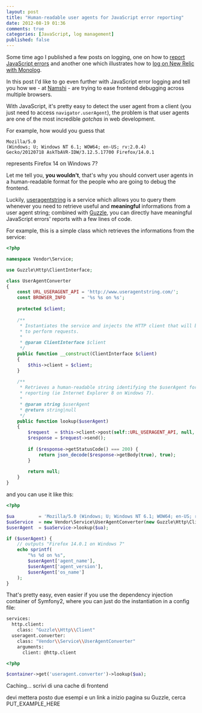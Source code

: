 ```yaml
---
layout: post
title: "Human-readable user agents for JavaScript error reporting"
date: 2012-08-19 01:36
comments: true
categories: [JavaScript, log management]
published: false
---
```


Some time ago I published a few posts
on logging, one on how to [report JavaScript errors](/logging-javascript-errors/) and another one
which illustrates how to [log on New Relic with Monolog](/using-monolog-for-php-error-reporting-on-new-relic/).

In this post I'd like to go even
further with JavaScript error logging
and tell you how we - at [Namshi](http://namshi.com) -
are trying to ease frontend debugging
across multiple browsers.

<!-- more -->

With JavaScript, it's pretty easy to detect
the user agent from a client (you just need
to access `navigator.userAgent`), the problem
is that user agents are one of the most incredible
*gotchas* in web development.

For example, how would you guess that

```
Mozilla/5.0
(Windows; U; Windows NT 6.1; WOW64; en-US; rv:2.0.4)
Gecko/20120718 AskTbAVR-IDW/3.12.5.17700 Firefox/14.0.1
```

represents Firefox 14 on Windows 7?

Let me tell you, **you wouldn't**, that's why
you should convert user agents in a human-readable
format for the people who are going to debug
the frontend.

Luckily, [useragentstring](http://www.useragentstring.com/) is a service which allows
you to query them whenever you need to retrieve useful
and **meaningful** informations from a user agent string;
combined with [Guzzle](http://guzzlephp.org/), you can directly have meaningful
JavaScript errors' reports with a few lines of code.

For example, this is a simple class which retrieves the informations from
the service:

``` php
<?php

namespace Vendor\Service;

use Guzzle\Http\ClientInterface;

class UserAgentConverter
{
    const URL_USERAGENT_API = 'http://www.useragentstring.com/';
    const BROWSER_INFO      = '%s %s on %s';
    
    protected $client;
    
    /**
     * Instantiates the service and injects the HTTP client that will be used
     * to perform requests.
     * 
     * @param ClientInterface $client 
     */
    public function __construct(ClientInterface $client)
    {
        $this->client = $client;
    }
    
    /**
     * Retrieves a human-readable string identifying the $userAgent for error
     * reporting (ie Internet Explorer 8 on Windows 7).
     * 
     * @param string $userAgent
     * @return string|null
     */
    public function lookup($userAgent)
    {
        $request  = $this->client->post(self::URL_USERAGENT_API, null, sprintf('uas=%s&getJSON=all', $userAgent));
        $response = $request->send();
        
        if ($response->getStatusCode() === 200) {
            return json_decode($response->getBody(true), true);
        }
        
        return null;
    }
}
```

and you can use it like this:

``` php
<?php

$ua         = 'Mozilla/5.0 (Windows; U; Windows NT 6.1; WOW64; en-US; rv:2.0.4) Gecko/20120718 AskTbAVR-IDW/3.12.5.17700 Firefox/14.0.1';
$uaService  = new Vendor\Service\UserAgentConverter(new Guzzle\Http\Client());
$userAgent  = $uaService->lookup($ua);

if ($userAgent) {
	// outputs "Firefox 14.0.1 on Windows 7"
	echo sprintf(
	    "%s %d on %s", 
	    $userAgent['agent_name'],
	    $userAgent['agent_version'],
	    $userAgent['os_name']
	);
}
```

That's pretty easy, even easier if you use the dependency
injection container of Symfony2, where you can just do the instantiation
in a config file:

``` bash container.yml
services:
  http.client:
    class: "Guzzle\\Http\\Client"
  useragent.converter:
    class: "Vendor\\Service\\UserAgentConverter"
    arguments:
      client: @http.client
```

``` php The one liner to get the user agent's informations
<?php

$container->get('useragent.converter')->lookup($ua);
```

Caching... scrivi di una cache di frontend

devi mettera posto due esempi e un link a inizio pagina su Guzzle, cerca PUT_EXAMPLE_HERE